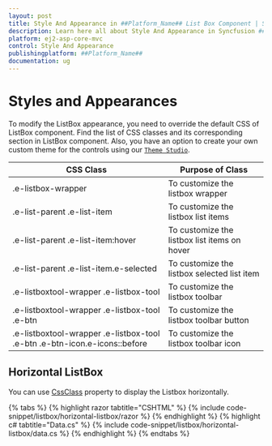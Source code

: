 ```yaml
---
layout: post
title: Style And Appearance in ##Platform_Name## List Box Component | Syncfusion
description: Learn here all about Style And Appearance in Syncfusion ##Platform_Name## List Box component of Syncfusion Essential JS 2 and more.
platform: ej2-asp-core-mvc
control: Style And Appearance
publishingplatform: ##Platform_Name##
documentation: ug
---
```



# Styles and Appearances

To modify the ListBox appearance, you need to override the default CSS of ListBox component. Find the list of CSS classes and its corresponding section in ListBox component. Also, you have an option to create your own custom theme for the controls using our [`Theme Studio`](https://ej2.syncfusion.com/themestudio/?theme=material).

CSS Class | Purpose of Class
-----|-----
|.e-listbox-wrapper|To customize the listbox wrapper
|.e-list-parent .e-list-item|To customize the listbox list items
|.e-list-parent .e-list-item:hover|To customize the listbox list items on hover
|.e-list-parent .e-list-item.e-selected|To customize the listbox selected list item
|.e-listboxtool-wrapper .e-listbox-tool|To customize the listbox toolbar
|.e-listboxtool-wrapper .e-listbox-tool .e-btn|To customize the listbox toolbar button
|.e-listboxtool-wrapper .e-listbox-tool .e-btn .e-btn-icon.e-icons::before|To customize the listbox toolbar icon

## Horizontal ListBox

You can use [CssClass](https://help.syncfusion.com/cr/aspnetmvc-js2/Syncfusion.EJ2.DropDowns.ListBox.html#Syncfusion_EJ2_DropDowns_ListBox_CssClass) property to display the Listbox horizontally.

{% tabs %}
{% highlight razor tabtitle="CSHTML" %}
{% include code-snippet/listbox/horizontal-listbox/razor %}
{% endhighlight %}
{% highlight c# tabtitle="Data.cs" %}
{% include code-snippet/listbox/horizontal-listbox/data.cs %}
{% endhighlight %}
{% endtabs %}
